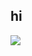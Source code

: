 ## hi
![](http://github-profile-summary-cards.vercel.app/api/cards/profile-details?username=jannat710&theme=default)

